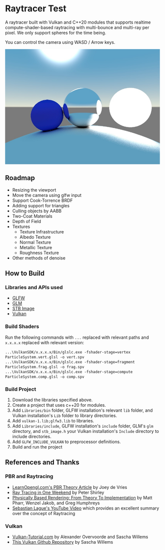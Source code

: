 # Raytracer Test

A raytracer built with Vulkan and C++20 modules that supports realtime compute-shader-based raytracing with multi-bounce and multi-ray per pixel. We only support spheres for the time being.

You can control the camera using WASD / Arrow keys.

![A demo image](Demo.jpg "A demo image")

## Roadmap

 * Resizing the viewport
 * Move the camera using glfw input
 * Support Cook-Torrence BRDF
 * Adding support for triangles
 * Culling objects by AABB
 * Two-Coat Materials
 * Depth of Field
 * Textures
   * Texture Infrastructure
   * Albedo Texture
   * Normal Texture
   * Metallic Texture
   * Roughness Texture
 * Other methods of denoise

## How to Build

### Libraries and APIs used

 * [GLFW](https://www.glfw.org/)
 * [GLM](https://github.com/g-truc/glm)
 * [STB Image](https://github.com/nothings/stb/blob/master/stb_image.h)
 * [Vulkan](https://vulkan.lunarg.com/)

### Build Shaders

Run the following commands with `...` replaced with relevant paths and `x.x.x.x` replaced with relevant version:
```
...\VulkanSDK/x.x.x.x/Bin/glslc.exe -fshader-stage=vertex ParticleSystem.vert.glsl -o vert.spv
...\VulkanSDK/x.x.x.x/Bin/glslc.exe -fshader-stage=fragment ParticleSystem.frag.glsl -o frag.spv
...\VulkanSDK/x.x.x.x/Bin/glslc.exe -fshader-stage=compute ParticleSystem.comp.glsl -o comp.spv
```

### Build Project
 1. Download the libraries specified above. 
 2. Create a project that uses c++20 for modules.
 3. Add `Libraries/bin` folder, GLFW installation's relevant `lib` folder, and Vulkan installation's `Lib` folder to library directories.
 4. Add `vulkan-1.lib;glfw3.lib` to libraries.
 5. Add `Libraries/include`, GLFW installation's `include` folder, GLM's `glm` directory, and `stb_image.h` your Vulkan installation's `Include` directory to include directories.
 6. Add `GLFW_INCLUDE_VULKAN` to preprocessor definitions.
 7. Build and run the project

## References and Thanks

### PBR and Raytracing
 * [LearnOpengl.com's PBR Theory Article](https://learnopengl.com/PBR/Theory) by Joey de Vries
 * [Ray Tracing in One Weekend](https://raytracing.github.io/) by Peter Shirley
 * [Physically Based Rendering: From Theory To Implementation](https://pbr-book.org/) by Matt Pharr, Wenzel Jakob, and Greg Humphreys
 * [Sebastian Lague's YouTube Video](https://www.youtube.com/watch?v=Qz0KTGYJtUk) which provides an excellent summary over the concept of Raytracing

### Vulkan
 * [Vulkan-Tutorial.com](https://vulkan-tutorial.com) by Alexander Overvoorde and Sascha Willems
 * [This Vulkan Github Repository](https://github.com/SaschaWillems/Vulkan) by Sascha Willems
